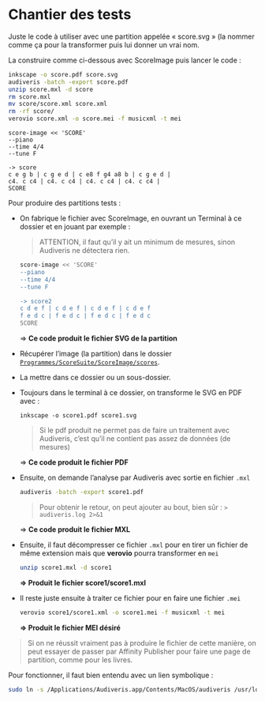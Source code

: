 # Chantier des tests



Juste le code à utiliser avec une partition appelée « score.svg » (la nommer comme ça pour la transformer puis lui donner un vrai nom.

La construire comme ci-dessous avec ScoreImage puis lancer le code :

~~~zsh
inkscape -o score.pdf score.svg
audiveris -batch -export score.pdf
unzip score.mxl -d score
rm score.mxl
mv score/score.xml score.xml
rm -rf score/
verovio score.xml -o score.mei -f musicxml -t mei
~~~

~~~
score-image << 'SCORE'
--piano
--time 4/4
--tune F

-> score
c e g b | c g e d | c e8 f g4 a8 b | c g e d |
c4. c c4 | c4. c c4 | c4. c c4 | c4. c c4 |
SCORE
~~~



Pour produire des partitions tests :

* On fabrique le fichier avec ScoreImage, en ouvrant un Terminal à ce dossier et en jouant par exemple : 

  > ATTENTION, il faut qu’il y ait un minimum de mesures, sinon Audiveris ne détectera rien.

  ~~~zsh
  score-image << 'SCORE'
  --piano
  --time 4/4
  --tune F
  
  -> score2
  c d e f | c d e f | c d e f | c d e f
  f e d c | f e d c | f e d c | f e d c 
  SCORE
  ~~~

  =>  **Ce code produit le fichier SVG de la partition**

* Récupérer l’image (la partition) dans le dossier [`Programmes/ScoreSuite/ScoreImage/scores`](/Users/philippeperret/Programmes/ScoreSuite/ScoreImage/scores).

* La mettre dans ce dossier ou un sous-dossier.

* Toujours dans le terminal à ce dossier, on transforme le SVG en PDF avec :

  ~~~szh
  inkscape -o score1.pdf score1.svg
  ~~~

  > Si le pdf produit ne permet pas de faire un traitement avec Audiveris, c’est qu’il ne contient pas assez de données (de mesures)

  => **Ce code produit le fichier PDF**

* Ensuite, on demande l’analyse par Audiveris avec sortie en fichier `.mxl`

  ~~~zsh
  audiveris -batch -export score1.pdf
  ~~~

  > Pour obtenir le retour, on peut ajouter au bout, bien sûr : `> audiveris.log 2>&1`

  => **Ce code produit le fichier MXL**
  
* Ensuite, il faut décompresser ce fichier `.mxl` pour en tirer un fichier de même extension mais que **verovio** pourra transformer en `mei`

  ~~~zsh
  unzip score1.mxl -d score1
  ~~~

  **=> Produit le fichier score1/score1.mxl**

* Il reste juste ensuite à traiter ce fichier pour en faire une fichier `.mei`

  ~~~zsh
  verovio score1/score1.xml -o score1.mei -f musicxml -t mei
  ~~~

  **=> Produit le fichier MEI désiré**





>  Si on ne réussit vraiment pas à produire le fichier de cette manière, on peut essayer de passer par Affinity Publisher pour faire une page de partition, comme pour les livres.





Pour fonctionner, il faut bien entendu avec un lien symbolique : 

~~~zsh
sudo ln -s /Applications/Audiveris.app/Contents/MacOS/audiveris /usr/local/bin/audiveris

~~~

